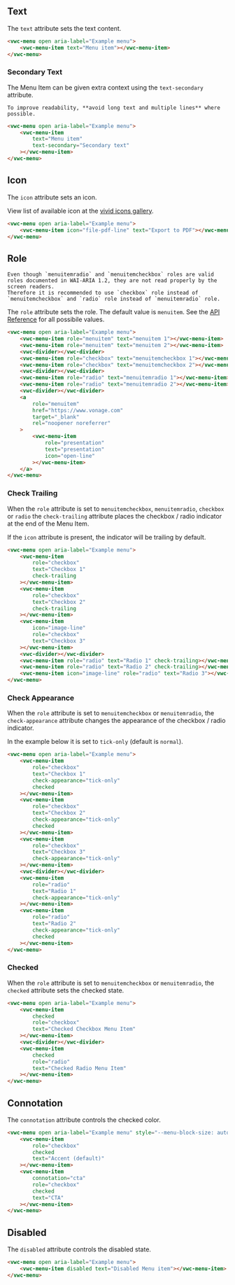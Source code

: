 ## Text

The `text` attribute sets the text content.

```html preview 100px
<vwc-menu open aria-label="Example menu">
	<vwc-menu-item text="Menu item"></vwc-menu-item>
</vwc-menu>
```

### Secondary Text

The Menu Item can be given extra context using the `text-secondary` attribute.

<vwc-note connotation="information">
	<vwc-icon slot="icon" name="info-line" label="Note:"></vwc-icon>

    To improve readability, **avoid long text and multiple lines** where possible.

</vwc-note>

```html preview 150px
<vwc-menu open aria-label="Example menu">
	<vwc-menu-item
		text="Menu item"
		text-secondary="Secondary text"
	></vwc-menu-item>
</vwc-menu>
```

## Icon

The `icon` attribute sets an icon.

View list of available icon at the [vivid icons gallery](/icons/icons-gallery/).

<!-- Uncomment when Icon slot is implemented
<vwc-note connotation="warning" headline="Deprecated Prop: icon">
	<vwc-icon slot="icon" name="warning-line" label="Warning:"></vwc-icon>

The `icon` prop is deprecated (as of 05/25) and directly replaced with `icon` slot. `icon` is still functional in the component but will be removed in a future major release. This will be communicated when it's removal becomes a release candidate at the end of the support period.

</vwc-note>
-->

```html preview 100px
<vwc-menu open aria-label="Example menu">
	<vwc-menu-item icon="file-pdf-line" text="Export to PDF"></vwc-menu-item>
</vwc-menu>
```

## Role

<vwc-note connotation="warning" icon="warning-line">

    Even though `menuitemradio` and `menuitemcheckbox` roles are valid roles documented in WAI-ARIA 1.2, they are not read properly by the screen readers.
    Therefore it is recommended to use `checkbox` role instead of `menuitemcheckbox` and `radio` role instead of `menuitemradio` role.

</vwc-note>

The `role` attribute sets the role.
The default value is `menuitem`. See the [API Reference](/component/menu/code/#menu-item) for all possibile values.

```html preview 330px
<vwc-menu open aria-label="Example menu">
	<vwc-menu-item role="menuitem" text="menuitem 1"></vwc-menu-item>
	<vwc-menu-item role="menuitem" text="menuitem 2"></vwc-menu-item>
	<vwc-divider></vwc-divider>
	<vwc-menu-item role="checkbox" text="menuitemcheckbox 1"></vwc-menu-item>
	<vwc-menu-item role="checkbox" text="menuitemcheckbox 2"></vwc-menu-item>
	<vwc-divider></vwc-divider>
	<vwc-menu-item role="radio" text="menuitemradio 1"></vwc-menu-item>
	<vwc-menu-item role="radio" text="menuitemradio 2"></vwc-menu-item>
	<vwc-divider></vwc-divider>
	<a
		role="menuitem"
		href="https://www.vonage.com"
		target="_blank"
		rel="noopener noreferrer"
	>
		<vwc-menu-item
			role="presentation"
			text="presentation"
			icon="open-line"
		></vwc-menu-item>
	</a>
</vwc-menu>
```

### Check Trailing

When the `role` attribute is set to `menuitemcheckbox`, `menuitemradio`, `checkbox` or `radio` the `check-trailing` attribute places the checkbox / radio indicator at the end of the Menu Item.

<vwc-note connotation="information">
	<vwc-icon slot="icon" name="info-line" label="Note:"></vwc-icon>

If the `icon` attribute is present, the indicator will be trailing by default.

</vwc-note>

```html preview 280px
<vwc-menu open aria-label="Example menu">
	<vwc-menu-item
		role="checkbox"
		text="Checkbox 1"
		check-trailing
	></vwc-menu-item>
	<vwc-menu-item
		role="checkbox"
		text="Checkbox 2"
		check-trailing
	></vwc-menu-item>
	<vwc-menu-item
		icon="image-line"
		role="checkbox"
		text="Checkbox 3"
	></vwc-menu-item>
	<vwc-divider></vwc-divider>
	<vwc-menu-item role="radio" text="Radio 1" check-trailing></vwc-menu-item>
	<vwc-menu-item role="radio" text="Radio 2" check-trailing></vwc-menu-item>
	<vwc-menu-item icon="image-line" role="radio" text="Radio 3"></vwc-menu-item>
</vwc-menu>
```

### Check Appearance

When the `role` attribute is set to `menuitemcheckbox` or `menuitemradio`, the `check-appearance` attribute changes the appearance of the checkbox / radio indicator.

In the example below it is set to `tick-only` (default is `normal`).

```html preview 250px
<vwc-menu open aria-label="Example menu">
	<vwc-menu-item
		role="checkbox"
		text="Checkbox 1"
		check-appearance="tick-only"
		checked
	></vwc-menu-item>
	<vwc-menu-item
		role="checkbox"
		text="Checkbox 2"
		check-appearance="tick-only"
		checked
	></vwc-menu-item>
	<vwc-menu-item
		role="checkbox"
		text="Checkbox 3"
		check-appearance="tick-only"
	></vwc-menu-item>
	<vwc-divider></vwc-divider>
	<vwc-menu-item
		role="radio"
		text="Radio 1"
		check-appearance="tick-only"
	></vwc-menu-item>
	<vwc-menu-item
		role="radio"
		text="Radio 2"
		check-appearance="tick-only"
		checked
	></vwc-menu-item>
</vwc-menu>
```

### Checked

When the `role` attribute is set to `menuitemcheckbox` or `menuitemradio`, the `checked` attribute sets the checked state.

```html preview 100px
<vwc-menu open aria-label="Example menu">
	<vwc-menu-item
		checked
		role="checkbox"
		text="Checked Checkbox Menu Item"
	></vwc-menu-item>
	<vwc-divider></vwc-divider>
	<vwc-menu-item
		checked
		role="radio"
		text="Checked Radio Menu Item"
	></vwc-menu-item>
</vwc-menu>
```

## Connotation

The `connotation` attribute controls the checked color.

```html preview 110px
<vwc-menu open aria-label="Example menu" style="--menu-block-size: auto;">
	<vwc-menu-item
		role="checkbox"
		checked
		text="Accent (default)"
	></vwc-menu-item>
	<vwc-menu-item
		connotation="cta"
		role="checkbox"
		checked
		text="CTA"
	></vwc-menu-item>
</vwc-menu>
```

## Disabled

The `disabled` attribute controls the disabled state.

```html preview 100px
<vwc-menu open aria-label="Example menu">
	<vwc-menu-item disabled text="Disabled Menu item"></vwc-menu-item>
</vwc-menu>
```

